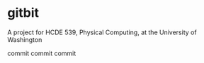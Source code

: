 # gitbit
A project for HCDE 539, Physical Computing, at the University of Washington

commit
commit
commit
